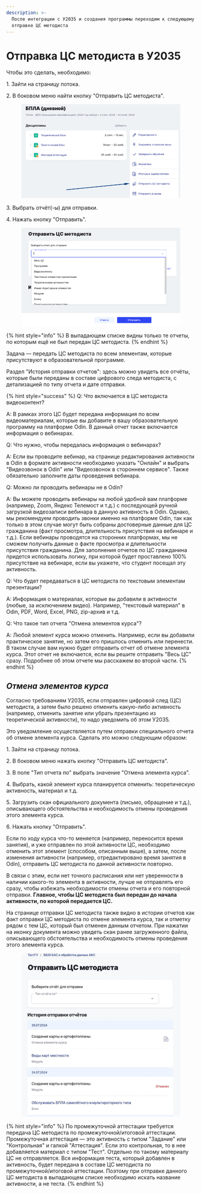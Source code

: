 ```yaml
---
description: >-
  После интеграции с У2035 и создания программы переходим к следующему этапу -
  отправке ЦС методиста
---
```


# Отправка ЦС методиста в У2035

Чтобы это сделать, необходимо:

1\. Зайти на страницу потока.

2\. В боковом меню найти кнопку "Отправить ЦС методиста".

<figure><img src="../.gitbook/assets/image (48).png" alt=""><figcaption></figcaption></figure>

3\. Выбрать отчёт(-ы) для отправки.

4\. Нажать кнопку "Отправить".

<figure><img src="../.gitbook/assets/image (49).png" alt=""><figcaption></figcaption></figure>

{% hint style="info" %}
В выпадающем списке видны только те отчеты, по которым ещё не был передан ЦС методиста.
{% endhint %}

Задача — передать ЦС методиста по всем элементам, которые присутствуют в образовательной программе.

Раздел "История отправки отчетов": здесь можно увидеть все отчёты, которые были переданы в составе цифрового следа методиста, с детализацией по типу отчета и дате отправки.

{% hint style="success" %}
Q: Что включается в ЦС методиста видеоконтент?

A: В рамках этого ЦС будет передана информация по всем видеоматериалам, которые вы добавите в вашу образовательную программу на платформе Odin. В данный отчет также включается информация о вебинарах.



Q: Что нужно, чтобы передалась информация о вебинарах?

A: Если вы проводите вебинар, на странице редактирования активности в Odin в формате активности необходимо указать "Онлайн" и выбрать "Видеозвонок в Odin" или "Видеозвонок в стороннем сервисе". Также обязательно заполните даты проведения вебинара.



Q: Можно ли проводить вебинары не в Odin?

A: Вы можете проводить вебинары на любой удобной вам платформе (например, Zoom, Яндекс Телемост и т.д.) с последующей ручной загрузкой видеозаписи вебинара в данную активность в Odin. Однако, мы рекомендуем проводить звонки именно на платформе Odin, так как только в этом случае могут быть собраны достоверные данные для ЦС гражданина (факт просмотра, длительность присутствия на вебинаре и т.д.). Если вебинары проводятся на сторонних платформах, мы не сможем получить данные о факте просмотра и длительности присутствия гражданина. Для заполнения отчетов по ЦС гражданина придется использовать логику, при которой будет проставлено 100% присутствие на вебинаре, если вы укажете, что студент посещал эту активность.



Q: Что будет передаваться в ЦС методиста по текстовым элементам презентации?

A: Информация о материалах, которые вы добавили в активности (любые, за исключением видео). Например, "текстовый материал" в Odin, PDF, Word, Excel, PNG, zip-архив и т.д.



Q: Что такое тип отчета "Отмена элементов курса"?

A: Любой элемент курса можно отменить. Например, если вы добавили практическое занятие, но затем его пришлось отменить или перенести. В таком случае вам нужно будет отправить отчет об отмене элемента курса. Этот отчет не включается, если вы решите отправить "Весь ЦС" сразу. Подробнее об этом отчете мы расскажем во второй части.
{% endhint %}

## _Отмена элементов курса_

Согласно требованиям У2035, если отправлен цифровой след (ЦС) методиста, а затем было решено отменить какую-либо активность (например, отменить занятие или убрать презентацию из теоретической активности), то надо уведомить об этом У2035.

Это уведомление осуществляется путем отправки специального отчета об отмене элемента курса. Сделать это можно следующим образом:

1\. Зайти на страницу потока.

2\. В боковом меню нажать кнопку "Отправить ЦС методиста".

3\. В поле "Тип отчета по" выбрать значение "Отмена элемента курса".

4\. Выбрать, какой элемент курса планируется отменить: теоретическую активность, материал и т.д.

5\. Загрузить скан официального документа (письмо, обращение и т.д.), описывающего обстоятельства и необходимость отмены проведения этого элемента курса.

6\. Нажать кнопку "Отправить".

Если по ходу курса что-то меняется (например, переносится время занятия), и уже отправлен по этой активности ЦС, необходимо отменить этот элемент (способом, описанным выше), а затем, после изменения активности (например, отредактировано время занятия в Odin), отправить ЦС методиста по данной активности повторно.

В связи с этим, если нет точного расписания или нет уверенности в наличии какого-то элемента в активности, лучше не отправлять его сразу, чтобы избежать необходимости отмены отчета и его повторной отправки. **Главное, чтобы ЦС методиста был передан до начала активности, по которой передается ЦС.**

На странице отправки ЦС методиста также видно в истории отчетов как факт отправки ЦС методиста по отмене элемента курса, так и отметку рядом с тем ЦС, который был отменен данным отчетом. При нажатии на иконку документа можно увидеть скан ранее загруженного файла, описывающего обстоятельства и необходимость отмены проведения этого элемента курса.

<figure><img src="../.gitbook/assets/image (50).png" alt=""><figcaption></figcaption></figure>

{% hint style="info" %}
По промежуточной аттестации требуется передача ЦС методиста по промежуточной/итоговой аттестации. Промежуточная аттестация — это активность с типом "Задание" или "Контрольная" и галкой "Аттестация". Если это контрольная, то в нее добавляется материал с типом "Тест". Отдельно по такому материалу ЦС не отправляется. Вся информация теста, который добавлен в активность, будет передана в составе ЦС методиста по промежуточной/итоговой аттестации. Поэтому при отправке данного ЦС методиста в выпадающем списке необходимо искать название активности, а не теста.
{% endhint %}
